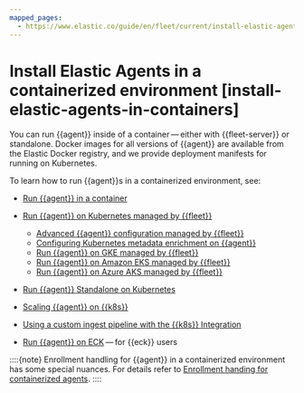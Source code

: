 ```yaml
---
mapped_pages:
  - https://www.elastic.co/guide/en/fleet/current/install-elastic-agents-in-containers.html
---
```


# Install Elastic Agents in a containerized environment [install-elastic-agents-in-containers]

You can run {{agent}} inside of a container — either with {{fleet-server}} or standalone. Docker images for all versions of {{agent}} are available from the Elastic Docker registry, and we provide deployment manifests for running on Kubernetes.

To learn how to run {{agent}}s in a containerized environment, see:

* [Run {{agent}} in a container](/reference/ingestion-tools/fleet/elastic-agent-container.md)
* [Run {{agent}} on Kubernetes managed by {{fleet}}](/reference/ingestion-tools/fleet/running-on-kubernetes-managed-by-fleet.md)

    * [Advanced {{agent}} configuration managed by {{fleet}}](/reference/ingestion-tools/fleet/advanced-kubernetes-managed-by-fleet.md)
    * [Configuring Kubernetes metadata enrichment on {{agent}}](/reference/ingestion-tools/fleet/configuring-kubernetes-metadata.md)
    * [Run {{agent}} on GKE managed by {{fleet}}](/reference/ingestion-tools/fleet/running-on-gke-managed-by-fleet.md)
    * [Run {{agent}} on Amazon EKS managed by {{fleet}}](/reference/ingestion-tools/fleet/running-on-eks-managed-by-fleet.md)
    * [Run {{agent}} on Azure AKS managed by {{fleet}}](/reference/ingestion-tools/fleet/running-on-aks-managed-by-fleet.md)

* [Run {{agent}} Standalone on Kubernetes](/reference/ingestion-tools/fleet/running-on-kubernetes-standalone.md)
* [Scaling {{agent}} on {{k8s}}](/reference/ingestion-tools/fleet/scaling-on-kubernetes.md)
* [Using a custom ingest pipeline with the {{k8s}} Integration](/reference/ingestion-tools/fleet/ingest-pipeline-kubernetes.md)
* [Run {{agent}} on ECK](/deploy-manage/deploy/cloud-on-k8s/standalone-elastic-agent.md) — for {{eck}} users

::::{note}
Enrollment handling for {{agent}} in a containerized environment has some special nuances.
For details refer to [Enrollment handing for containerized agents](./enrollment-handling-containerized-agent.md).
::::















